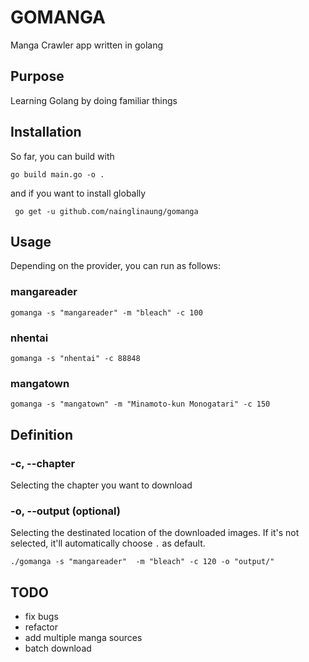 # GOMANGA #


Manga Crawler app written in golang


## Purpose ##

Learning Golang by doing familiar things 


## Installation ##

So far, you can build with  

``` go build main.go -o . ```

and if you want to install globally 

``` go get -u github.com/nainglinaung/gomanga```


## Usage ##

Depending on the provider, you can run as follows:

### mangareader ###

```gomanga -s "mangareader" -m "bleach" -c 100```

### nhentai ###

```gomanga -s "nhentai" -c 88848 ```

### mangatown ###

```gomanga -s "mangatown" -m "Minamoto-kun Monogatari" -c 150```

## Definition ##


### -c, --chapter ###

Selecting the chapter you want to download 

### -o, --output (optional) ###

Selecting the destinated location of the downloaded images. If it's not selected, it'll automatically choose `.` as default.

``` ./gomanga -s "mangareader"  -m "bleach" -c 120 -o "output/" ```





## TODO ##

- fix bugs
- refactor
- add multiple manga sources 
- batch download 

